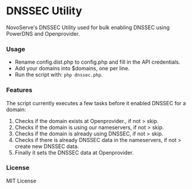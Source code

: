 # DNSSEC Utility
NovoServe's DNSSEC Utility used for bulk enabling DNSSEC using PowerDNS and Openprovider.

### Usage
- Rename config.dist.php to config.php and fill in the API credentials.
- Add your domains into $domains, one per line.
- Run the script with: `php dnssec.php`.

### Features
The script currently executes a few tasks before it enabled DNSSEC for a domain:
1. Checks if the domain exists at Openprovider., if not > skip.
2. Checks if the domain is using our nameservers, if not > skip.
3. Checks if the domain is already using DNSSEC, if not > skip.
4. Checks if there is already DNSSEC data in the nameservers, if not > create new DNSSEC data.
5. Finally it sets the DNSSEC data at Openprovider.

### License
MIT License